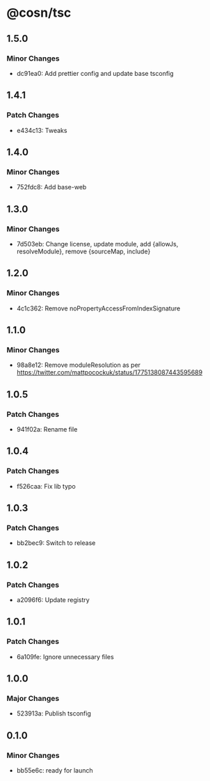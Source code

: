 # @cosn/tsc

## 1.5.0

### Minor Changes

- dc91ea0: Add prettier config and update base tsconfig

## 1.4.1

### Patch Changes

- e434c13: Tweaks

## 1.4.0

### Minor Changes

- 752fdc8: Add base-web

## 1.3.0

### Minor Changes

- 7d503eb: Change license, update module, add {allowJs, resolveModule}, remove {sourceMap, include}

## 1.2.0

### Minor Changes

- 4c1c362: Remove noPropertyAccessFromIndexSignature

## 1.1.0

### Minor Changes

- 98a8e12: Remove moduleResolution as per https://twitter.com/mattpocockuk/status/1775138087443595689

## 1.0.5

### Patch Changes

- 941f02a: Rename file

## 1.0.4

### Patch Changes

- f526caa: Fix lib typo

## 1.0.3

### Patch Changes

- bb2bec9: Switch to release

## 1.0.2

### Patch Changes

- a2096f6: Update registry

## 1.0.1

### Patch Changes

- 6a109fe: Ignore unnecessary files

## 1.0.0

### Major Changes

- 523913a: Publish tsconfig

## 0.1.0

### Minor Changes

- bb55e6c: ready for launch
